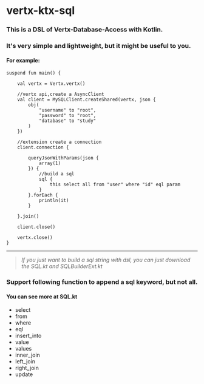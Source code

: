 # vertx-ktx-sql
### This is a DSL of Vertx-Database-Access with Kotlin.
### It's very simple and lightweight, but it might be useful to you.

#### For example:
```
suspend fun main() {

    val vertx = Vertx.vertx()

    //vertx api,create a AsyncClient
    val client = MySQLClient.createShared(vertx, json {
        obj(
            "username" to "root",
            "password" to "root",
            "database" to "study"
        )
    })

    //extension create a connection
    client.connection {
    
        queryJsonWithParams(json {
            array(1)
        }) {
            //build a sql
            sql {
                this select all from "user" where "id" eql param
            }
        }.forEach {
            println(it)
        }

    }.join()

    client.close()

    vertx.close()
}
```
------
> *If you just want to build a sql string with dsl, you can just download the SQL.kt and SQLBuilderExt.kt*

### Support following function to append a sql keyword, but not all.
#### You can see more at SQL.kt
* select
* from 
* where
* eql
* insert_into
* value
* values
* inner_join
* left_join
* right_join
* update

